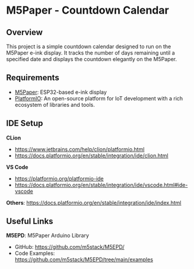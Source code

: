 # M5Paper - Countdown Calendar

## Overview
This project is a simple countdown calendar designed to run on the M5Paper e-ink display. It tracks the number of days remaining until a specified date and displays the countdown elegantly on the M5Paper.

## Requirements
- [M5Paper](https://docs.m5stack.com/en/core/m5paper): ESP32-based e-ink display
- [PlatformIO](https://platformio.org/): An open-source platform for IoT development with a rich ecosystem of libraries and tools.

## IDE Setup
**CLion**
  - https://www.jetbrains.com/help/clion/platformio.html
  - https://docs.platformio.org/en/stable/integration/ide/clion.html

**VS Code**
  - https://platformio.org/platformio-ide
  - https://docs.platformio.org/en/stable/integration/ide/vscode.html#ide-vscode

**Others**: https://docs.platformio.org/en/stable/integration/ide/index.html

## Useful Links
**M5EPD**: M5Paper Arduino Library
- GitHub: https://github.com/m5stack/M5EPD/
- Code Examples: https://github.com/m5stack/M5EPD/tree/main/examples